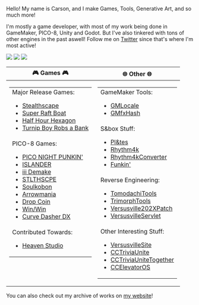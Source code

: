 Hello! My name is Carson, and I make Games, Tools, Generative Art, and so much more!

I'm mostly a game developer, with most of my work being done in GameMaker, PICO-8, Unity and Godot. But I've also tinkered with tons of other engines in the past aswell! Follow me on [Twitter](https://twitter.com/CarsonKompon) since that's where I'm most active!

 ![](https://github-profile-summary-cards.vercel.app/api/cards/profile-details?username=carsonkompon&theme=github_dark) 
 ![](https://github-profile-summary-cards.vercel.app/api/cards/most-commit-language?username=carsonkompon&theme=github_dark) ![](https://github-profile-summary-cards.vercel.app/api/cards/repos-per-language?username=carsonkompon&theme=github_dark) 

<table id="verticalalign" style="width:100%">
    <thead>
        <tr>
            <th>🎮 Games 🎮</th>
            <th>🌐 Other 🌐</th>
        </tr>
    </thead>
    <tbody>
        <tr>
            <td halign="left" valign="top">
                <table>
                    <tbody>
                        <tr>
                            <td halign="left" valign="top">
                                Major Release Games:
                                <ul>
                                    <li><a href="https://store.steampowered.com/app/670720/Stealthscape/">Stealthscape</a></li>
                                    <li><a href="https://store.steampowered.com/app/1541250/Super_Raft_Boat">Super Raft Boat</a></li>
                                    <li><a href="https://store.steampowered.com/app/2144080/Half_Hour_Hexagon">Half Hour Hexagon</a></li>
                                    <li><a href="https://store.steampowered.com/app/2097230/Turnip_Boy_Robs_a_Bank/">Turnip Boy Robs a Bank</a></li>
                                </ul>
                            </td>
                        </tr>
                        <tr>
                            <td halign="left" valign="top">
                                PICO-8 Games:
                                <ul>
                                    <li><a href="https://github.com/CarsonKompon/pico-night-punkin">PICO NIGHT PUNKIN'</a></li>
                                    <li><a href="https://github.com/CarsonKompon/ISLANDER">ISLANDER</a></li>
                                    <li><a href="https://github.com/CarsonKompon/iii-demake">iii Demake</a></li>
                                    <li><a href="https://github.com/CarsonKompon/STLTHSCPE">STLTHSCPE</a></li>
                                    <li><a href="https://github.com/CarsonKompon/Soulkoban">Soulkobon</a></li>
                                    <li><a href="https://github.com/CarsonKompon/Arrowmania">Arrowmania</a></li>
                                    <li><a href="https://github.com/CarsonKompon/Drop-Coin">Drop Coin</a></li>
                                    <li><a href="https://github.com/CarsonKompon/Win-Win">Win/Win</a></li>
                                    <li><a href="https://github.com/CarsonKompon/Curve-Dasher-DX">Curve Dasher DX</a></li>
                                </ul>
                            </td>
                        </tr>
                        <tr>
                            <td halign="left" valign="top">
                                Contributed Towards:
                                <ul>
                                    <li><a href="https://github.com/RHeavenStudio/HeavenStudio">Heaven Studio</a></li>
                                </ul>
                            </td>
                        </tr>
                    </tbody>
                </table>
            </td>
            <td halign="left" valign="top">
                <table>
                    <tbody>
                        <tr>
                            <td halign="left" valign="top">
                                GameMaker Tools:
                                <ul>
                                    <li><a href="https://github.com/CarsonKompon/GMLocale">GMLocale</a></li>
                                    <li><a href="https://github.com/CarsonKompon/GMfxHash">GMfxHash</a></li>
                                </ul>
                            </td>
                        </tr>
                        <tr>
                            <td halign="left" valign="top">
                                S&box Stuff:
                                <ul>
                                    <li><a href="https://github.com/CarsonKompon/sbox-plates">Pl&tes</a></li>
                                    <li><a href="https://github.com/CarsonKompon/sbox-rhythm4k">Rhythm4k</a></li>
                                    <li><a href="https://github.com/CarsonKompon/Rhythm4kConverter">Rhythm4kConverter</a></li>
                                    <li><a href="https://github.com/CarsonKompon/sbox-funkin">Funkin'</a></li>
                                </ul>
                            </td>
                        </tr>
                        <tr>
                            <td halign="left" valign="top">
                                Reverse Engineering:
                                <ul>
                                    <li><a href="https://github.com/CarsonKompon/TomodachiTools">TomodachiTools</a></li>
                                    <li><a href="https://github.com/CarsonKompon/TrimorphTools">TrimorphTools</a></li>
                                    <li><a href="https://github.com/CarsonKompon/Versusville202XPatch">Versusville202XPatch</a></li>
                                    <li><a href="https://github.com/CarsonKompon/VersusvilleServlet">VersusvilleServlet</a></li>
                                </ul>
                            </td>
                        </tr>
                        <tr>
                            <td halign="left" valign="top">
                                Other Interesting Stuff:
                                <ul>
                                    <li><a href="https://github.com/CarsonKompon/VersusvilleSite">VersusvilleSite</a></li>
                                    <li><a href="https://github.com/CarsonKompon/CCTriviaUnite">CCTriviaUnite</a></li>
                                    <li><a href="https://github.com/CarsonKompon/CCTriviaUniteTogether">CCTriviaUniteTogether</a></li>
                                    <li><a href="https://github.com/CarsonKompon/CCElevatorOS">CCElevatorOS</a></li>
                                </ul>
                            </td>
                        </tr>
                    </tbody>
                </table>
            </td>
        </tr>
    </tbody>
</table>

You can also check out my archive of works on [my website](https://carsonk.net/)!
